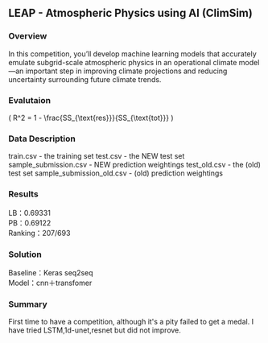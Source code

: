 ## LEAP - Atmospheric Physics using AI (ClimSim)
### Overview
In this competition, you’ll develop machine learning models that accurately emulate subgrid-scale atmospheric physics in an operational climate model—an important step in improving climate projections and reducing uncertainty surrounding future climate trends.

### Evalutaion
\( R^2 = 1 - \frac{SS_{\text{res}}}{SS_{\text{tot}}} \)

### Data Description
train.csv - the training set
test.csv - the NEW test set
sample_submission.csv - NEW prediction weightings
test_old.csv - the (old) test set
sample_submission_old.csv - (old) prediction weightings

### Results
LB：0.69331<br>
PB：0.69122<br>
Ranking：207/693<br>

### Solution
Baseline：Keras seq2seq<br>
Model：cnn＋transfomer<br>

### Summary
First time to have a competition, although it's a pity failed to get a medal. I have tried LSTM,1d-unet,resnet but did not improve.
